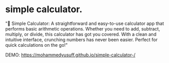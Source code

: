 # simple calculator.
"🧮 Simple Calculator: A straightforward and easy-to-use calculator app that performs basic arithmetic operations. Whether you need to add, subtract, multiply, or divide, this calculator has got you covered. With a clean and intuitive interface, crunching numbers has never been easier. Perfect for quick calculations on the go!"

DEMO:  https://mohammedyusuff.github.io/simple-calculator-/
